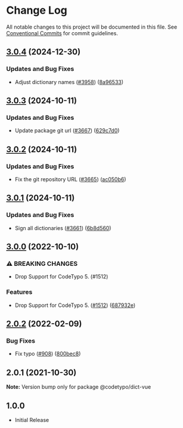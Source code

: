 # Change Log

All notable changes to this project will be documented in this file.
See [Conventional Commits](https://conventionalcommits.org) for commit guidelines.

## [3.0.4](https://github.com/khulnasoft/codetypo/compare/@codetypo/dict-vue@3.0.3...@codetypo/dict-vue@3.0.4) (2024-12-30)


### Updates and Bug Fixes

* Adjust dictionary names ([#3958](https://github.com/khulnasoft/codetypo/issues/3958)) ([8a96533](https://github.com/khulnasoft/codetypo/commit/8a96533bec21280103740868b81559437c413501))

## [3.0.3](https://github.com/khulnasoft/codetypo/compare/@codetypo/dict-vue@3.0.2...@codetypo/dict-vue@3.0.3) (2024-10-11)


### Updates and Bug Fixes

* Update package git url ([#3667](https://github.com/khulnasoft/codetypo/issues/3667)) ([629c7d0](https://github.com/khulnasoft/codetypo/commit/629c7d0a5e1bacad1d3874b1f8372edc3494ef97))

## [3.0.2](https://github.com/khulnasoft/codetypo/compare/@codetypo/dict-vue@3.0.1...@codetypo/dict-vue@3.0.2) (2024-10-11)


### Updates and Bug Fixes

* Fix the git repository URL ([#3665](https://github.com/khulnasoft/codetypo/issues/3665)) ([ac050b6](https://github.com/khulnasoft/codetypo/commit/ac050b697d57820109995e92fac5ccc32ced1723))

## [3.0.1](https://github.com/khulnasoft/codetypo/compare/@codetypo/dict-vue@3.0.0...@codetypo/dict-vue@3.0.1) (2024-10-11)


### Updates and Bug Fixes

* Sign all dictionaries ([#3661](https://github.com/khulnasoft/codetypo/issues/3661)) ([6b8d560](https://github.com/khulnasoft/codetypo/commit/6b8d560cf51a593458ce42bca415859f872cfc97))

## [3.0.0](https://github.com/khulnasoft/codetypo/compare/@codetypo/dict-vue@2.0.2...@codetypo/dict-vue@3.0.0) (2022-10-10)


### ⚠ BREAKING CHANGES

* Drop Support for CodeTypo 5. (#1512)

### Features

* Drop Support for CodeTypo 5. ([#1512](https://github.com/khulnasoft/codetypo/issues/1512)) ([687932e](https://github.com/khulnasoft/codetypo/commit/687932e187e4bce87d7904e3a2e53dd6de6ac372))

## [2.0.2](https://github.com/khulnasoft/codetypo/compare/@codetypo/dict-vue@2.0.1...@codetypo/dict-vue@2.0.2) (2022-02-09)


### Bug Fixes

* Fix typo ([#908](https://github.com/khulnasoft/codetypo/issues/908)) ([800bec8](https://github.com/khulnasoft/codetypo/commit/800bec814558a84b3294d2fc2b37ec170686ac6a))





## 2.0.1 (2021-10-30)

**Note:** Version bump only for package @codetypo/dict-vue






## 1.0.0

- Initial Release

